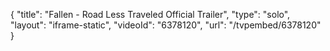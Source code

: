 {
    "title": "Fallen - Road Less Traveled Official Trailer",
    "type": "solo",
    "layout": "iframe-static",
    "videoId": "6378120",
    "url": "\/tvpembed\/6378120"
}